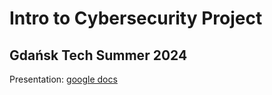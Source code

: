 # Intro to Cybersecurity Project 

## Gdańsk Tech Summer 2024


Presentation: [google docs](https://docs.google.com/presentation/d/1ajHwIK8v8gO8bhexcN2up9oA_agZZ8KxjliQqrRc7D8/edit#slide=id.g2db9366f0d4_5_0)
